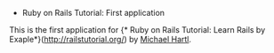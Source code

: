 * Ruby on Rails Tutorial: First application

This is the first application for
{* Ruby on Rails Tutorial: Learn Rails by Exaple*}(http://railstutorial.org/)
by [Michael Hartl](http://michaelhartl.com/).